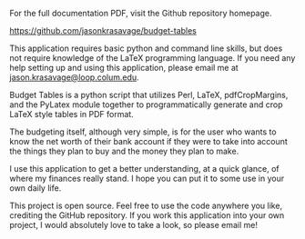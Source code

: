For the full documentation PDF, visit the Github repository homepage.

https://github.com/jasonkrasavage/budget-tables

This application requires basic python and command line skills, but does not require knowledge of the LaTeX programming language. If you need any help setting up and using this application, please email me at jason.krasavage@loop.colum.edu. 

Budget Tables is a python script that utilizes Perl, LaTeX, pdfCropMargins, and the PyLatex module together to programmatically generate and crop LaTeX style tables in PDF format. 

The budgeting itself, although very simple, is for the user who wants to know the net worth of their bank account if they were to take into account the things they plan to buy and the money they plan to make.

I use this application to get a better understanding, at a quick glance, of where my finances really stand. I hope you can put it to some use in your own daily life. 

This project is open source. Feel free to use the code anywhere you like, crediting the GitHub repository. If you work this application into your own project, I would absolutely love to take a look, so please email me!